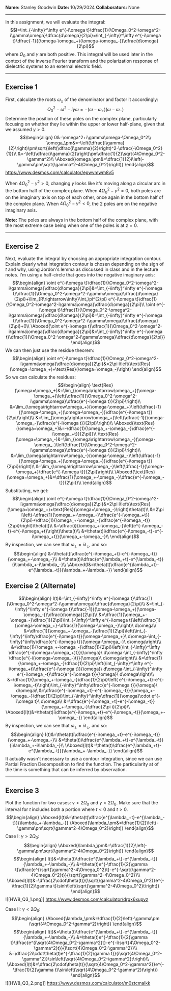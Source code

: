 **Name:** Stanley Goodwin
**Date:** 10/29/2024
**Collaborators:** None

---

In this assignment, we will evaluate the integral:
$$I=\int_{-\infty}^\infty e^{-i\omega t}\dfrac{1}{\Omega_0^2-\omega^2-i\gamma\omega}\dfrac{d\omega}{2\pi}=\int_{-\infty}^\infty e^{-i\omega t}\dfrac{-1}{(\omega-\omega_+)(\omega-\omega_-)}\dfrac{d\omega}{2\pi}$$
where $\Omega_0$ and $\gamma$ are both positive. This integral will be used later in the context of the inverse Fourier transform and the polarization response of dielectric systems to an external electric field.

---
## Exercise 1
First, calculate the roots $\omega_\pm$ of the denominator and factor it accordingly:
$$\Omega_0^2-\omega^2-i\gamma\omega=-(\omega-\omega_+)(\omega-\omega_-)$$
Determine the position of these poles on the complex plane, particularly focusing on whether they lie within the upper or lower half-plane, given that we assumed $\gamma\gt 0$.
$$\begin{align}
0&=\omega^2+i\gamma\omega-\Omega_0^2\\
\omega_\pm&=-\left(\dfrac{i\gamma}{2}\right)\pm\sqrt{\left(\dfrac{i\gamma}{2}\right)^2-\dfrac{-\Omega_0^2}{1}}\\
&=-\left(\dfrac{i\gamma}{2}\right)\pm\dfrac{1}{2}\sqrt{4\Omega_0^2-\gamma^2}\\
\Aboxed{\omega_\pm&=\dfrac{1}{2}i\left(-\gamma\pm\sqrt{\gamma^2-4\Omega_0^2}\right)}
\end{align}$$
https://www.desmos.com/calculator/epwvmwm8v5

When $4\Omega_0^2-\gamma^2>0$, changing $\gamma$ looks like it's moving along a circular arc in the bottom half of the complex plane.
When $4\Omega_0^2-\gamma^2=0$, both poles are on the imaginary axis on top of each other, once again in the bottom half of the complex plane.
When $4\Omega_0^2-\gamma^2<0$, the 2 poles are on the negative imaginary axis.

**Note:** The poles are always in the bottom half of the complex plane, with the most extreme case being when one of the poles is at $z=0$.

---
## Exercise 2
Next, evaluate the integral by choosing an appropriate integration contour. Explain clearly what integration contour is chosen depending on the sign of $t$ and why, using Jordon's lemma as discussed in class and in the lecture notes.
I'm using a half-circle that goes into the negative imaginary axis:
$$\begin{align}
\oint e^{-i\omega t}\dfrac{1}{\Omega_0^2-\omega^2-i\gamma\omega}\dfrac{d\omega}{2\pi}&=\int_{-\infty}^\infty e^{-i\omega t}\dfrac{1}{\Omega_0^2-\omega^2-i\gamma\omega}\dfrac{d\omega}{2\pi}+\lim_{R\rightarrow\infty}\int_\pi^{2\pi} e^{-i\omega t}\dfrac{1}{\Omega_0^2-\omega^2-i\gamma\omega}\dfrac{d\omega}{2\pi}\\
\oint e^{-i\omega t}\dfrac{1}{\Omega_0^2-\omega^2-i\gamma\omega}\dfrac{d\omega}{2\pi}&=\int_{-\infty}^\infty e^{-i\omega t}\dfrac{1}{\Omega_0^2-\omega^2-i\gamma\omega}\dfrac{d\omega}{2\pi}+0\\
\Aboxed{\oint e^{-i\omega t}\dfrac{1}{\Omega_0^2-\omega^2-i\gamma\omega}\dfrac{d\omega}{2\pi}&=\int_{-\infty}^\infty e^{-i\omega t}\dfrac{1}{\Omega_0^2-\omega^2-i\gamma\omega}\dfrac{d\omega}{2\pi}}
\end{align}$$
We can then just use the residue theorem:
$$\begin{align}
\oint e^{-i\omega t}\dfrac{1}{\Omega_0^2-\omega^2-i\gamma\omega}\dfrac{d\omega}{2\pi}&=2\pi i\left(\text{Res}(\omega=\omega_+)+\text{Res}(\omega=\omega_-)\right)
\end{align}$$
So we can calculate the residues:
$$\begin{align}
\text{Res}(\omega=\omega_+)&=\lim_{\omega\rightarrow\omega_+}(\omega-\omega_+)\left(\dfrac{1}{\Omega_0^2-\omega^2-i\gamma\omega}\dfrac{e^{-i\omega t}}{2\pi}\right)\\
&=\lim_{\omega\rightarrow\omega_+}(\omega-\omega_+)\left(\dfrac{-1}{(\omega-\omega_+)(\omega-\omega_-)}\dfrac{e^{-i\omega t}}{2\pi}\right)\\
&=\lim_{\omega\rightarrow\omega_+}\left(\dfrac{-1}{\omega-\omega_-}\dfrac{e^{-i\omega t}}{2\pi}\right)\\
\Aboxed{\text{Res}(\omega=\omega_+)&=-\dfrac{1}{\omega_+-\omega_-}\dfrac{e^{-i\omega_+t}}{2\pi}}\\
\text{Res}(\omega=\omega_-)&=\lim_{\omega\rightarrow\omega_-}(\omega-\omega_-)\left(\dfrac{1}{\Omega_0^2-\omega^2-i\gamma\omega}\dfrac{e^{-i\omega t}}{2\pi}\right)\\
&=\lim_{\omega\rightarrow\omega_-}(\omega-\omega_-)\left(\dfrac{-1}{(\omega-\omega_+)(\omega-\omega_-)}\dfrac{e^{-i\omega t}}{2\pi}\right)\\
&=\lim_{\omega\rightarrow\omega_-}\left(\dfrac{-1}{\omega-\omega_+}\dfrac{e^{-i\omega t}}{2\pi}\right)\\
\Aboxed{\text{Res}(\omega=\omega_+)&=\dfrac{1}{\omega_+-\omega_-}\dfrac{e^{-i\omega_-t}}{2\pi}}\\
\end{align}$$
Substituting, we get:
$$\begin{align}
\oint e^{-i\omega t}\dfrac{1}{\Omega_0^2-\omega^2-i\gamma\omega}\dfrac{d\omega}{2\pi}&=2\pi i\left(\text{Res}(\omega=\omega_+)+\text{Res}(\omega=\omega_-)\right)\theta(t)\\
&=2\pi i\left(-\dfrac{1}{\omega_+-\omega_-}\dfrac{e^{-i\omega_+t}}{2\pi}+\dfrac{1}{\omega_+-\omega_-}\dfrac{e^{-i\omega_-t}}{2\pi}\right)\theta(t)\\
&=\dfrac{i}{\omega_+-\omega_-}\left(e^{-i\omega_-t}-e^{-i\omega_+t}\right)\theta(t)\\
&=\theta(t)i\dfrac{e^{-i\omega_-t}-e^{-i\omega_+t}}{\omega_+-\omega_-}\\
\end{align}$$
By inspection, we can see that $\omega_\pm=i\lambda_\pm$, and so:
$$\begin{align}
&=\theta(t)i\dfrac{e^{-i\omega_+t}-e^{-i\omega_-t}}{\omega_+-\omega_-}\\
&=\theta(t)i\dfrac{e^{\lambda_+t}-e^{\lambda_-t}}{i\lambda_+-i\lambda_-}\\
\Aboxed{I&=\theta(t)\dfrac{e^{\lambda_+t}-e^{\lambda_-t}}{\lambda_+-\lambda_-}}
\end{align}$$
## Exercise 2 (Alternate)
$$\begin{align}
I(t)&=\int_{-\infty}^\infty e^{-i\omega t}\dfrac{1}{\Omega_0^2-\omega^2-i\gamma\omega}\dfrac{d\omega}{2\pi}\\
&=\int_{-\infty}^\infty e^{-i\omega t}\dfrac{-1}{(\omega-\omega_+)(\omega-\omega_-)}\dfrac{d\omega}{2\pi}\\
&=\dfrac{1}{\omega_+-\omega_-}\dfrac{1}{2\pi}\int_{-\infty}^\infty e^{-i\omega t}\left(\dfrac{1}{\omega-\omega_+}-\dfrac{1}{\omega-\omega_-}\right)\ d\omega\\
&=\dfrac{1}{\omega_+-\omega_-}\dfrac{1}{2\pi}\left(\int_{-\infty}^\infty\dfrac{e^{-i\omega t}}{\omega-\omega_+}\ d\omega-\int_{-\infty}^\infty\dfrac{e^{-i\omega t}}{\omega-\omega_-}\ d\omega\right)\\
&=\dfrac{1}{\omega_+-\omega_-}\dfrac{1}{2\pi}\left(\int_{-\infty}^\infty \dfrac{e^{-i(\omega+\omega_+)t}}{\omega}\ d\omega-\int_{-\infty}^\infty \dfrac{e^{-i(\omega+\omega_-)t}}{\omega}\ d\omega\right)\\
&=\dfrac{1}{\omega_+-\omega_-}\dfrac{1}{2\pi}\left(\int_{-\infty}^\infty e^{-i\omega_+t}\dfrac{e^{-i\omega t}}{\omega}\ d\omega-\int_{-\infty}^\infty e^{-i\omega_-t}\dfrac{e^{-i\omega t}}{\omega}\ d\omega\right)\\
&=\dfrac{1}{\omega_+-\omega_-}\dfrac{1}{2\pi}\left( e^{-i\omega_+t}-e^{-i\omega_-t}\right)\int_{-\infty}^\infty\dfrac{e^{-i\omega t}}{\omega}\ d\omega\\
&=\dfrac{e^{-i\omega_+t}-e^{-i\omega_-t}}{\omega_+-\omega_-}\dfrac{1}{2\pi}\int_{-\infty}^\infty\dfrac{1}{\omega}\cdot e^{-i\omega t}\ d\omega\\
&=\dfrac{e^{-i\omega_+t}-e^{-i\omega_-t}}{\omega_+-\omega_-}\dfrac{2\pi i}{2\pi}\\
\Aboxed{I(t)&=\theta(t)i\dfrac{e^{-i\omega_+t}-e^{-i\omega_-t}}{\omega_+-\omega_-}}
\end{align}$$
By inspection, we can see that $\omega_\pm=i\lambda_\pm$, and so:
$$\begin{align}
I(t)&=\theta(t)i\dfrac{e^{-i\omega_+t}-e^{-i\omega_-t}}{\omega_+-\omega_-}\\
&=\theta(t)i\dfrac{e^{\lambda_+t}-e^{\lambda_-t}}{i\lambda_+-i\lambda_-}\\
\Aboxed{I(t)&=\theta(t)\dfrac{e^{\lambda_+t}-e^{\lambda_-t}}{\lambda_+-\lambda_-}}
\end{align}$$
It actually wasn't necessary to use a contour integration, since we can use Partial Fraction Decomposition to find the function. The particularity at of the time is something that can be inferred by observation.

---
## Exercise 3
Plot the function for two cases: $\gamma>2\Omega_0$ and $\gamma<2\Omega_0$.
Make sure that the interval for $t$ includes both a portion where $t<0$ and $t>0$.
$$\begin{align}
\Aboxed{I(t)&=\theta(t)\dfrac{e^{\lambda_+t}-e^{\lambda_-t}}{\lambda_+-\lambda_-}}
\Aboxed{\lambda_\pm&=\dfrac{1}{2}\left(-\gamma\pm\sqrt{\gamma^2-4\Omega_0^2}\right)}
\end{align}$$
Case I: $\gamma>2\Omega_0$:
$$\begin{align}
\Aboxed{\lambda_\pm&=\dfrac{1}{2}\left(-\gamma\pm\sqrt{\gamma^2-4\Omega_0^2}\right)}
\end{align}$$
$$\begin{align}
I(t)&=\theta(t)\dfrac{e^{\lambda_+t}-e^{\lambda_-t}}{\lambda_+-\lambda_-}\\
&=\theta(t)e^{-\tfrac{1}{2}\gamma t}\dfrac{e^{\sqrt{\gamma^2-4\Omega_0^2}t}-e^{-\sqrt{\gamma^2-4\Omega_0^2}t}}{\sqrt{\gamma^2-4\Omega_0^2}}\\
\Aboxed{I(t)&=\dfrac{2\cdot\theta(t)}{\sqrt{\gamma^2-4\Omega_0^2}}e^{-\tfrac{1}{2}\gamma t}\sinh\left(\sqrt{\gamma^2-4\Omega_0^2}t\right)}
\end{align}$$
![[HW8_Q3_1.png]]
https://www.desmos.com/calculator/drgx6xupvz


Case II: $\gamma<2\Omega_0$:
$$\begin{align}
\Aboxed{\lambda_\pm&=\dfrac{1}{2}\left(-\gamma\pm i\sqrt{4\Omega_0^2-\gamma^2}\right)}
\end{align}$$
$$\begin{align}
I(t)&=\theta(t)\dfrac{e^{\lambda_+t}-e^{\lambda_-t}}{\lambda_+-\lambda_-}\\
&=\theta(t)e^{-\tfrac{1}{2}\gamma t}\dfrac{e^{i\sqrt{4\Omega_0^2-\gamma^2}t}-e^{-i\sqrt{4\Omega_0^2-\gamma^2}t}}{i\sqrt{4\Omega_0^2-\gamma^2}}\\
&=\dfrac{2i\cdot\theta(t)e^{-\tfrac{1}{2}\gamma t}}{i\sqrt{4\Omega_0^2-\gamma^2}}\sin\left(\sqrt{4\Omega_0^2-\gamma^2}t\right)\\
\Aboxed{I(t)&=\dfrac{2\cdot\theta(t)}{\sqrt{4\Omega_0^2-\gamma^2}}e^{-\tfrac{1}{2}\gamma t}\sin\left(\sqrt{4\Omega_0^2-\gamma^2}t\right)}
\end{align}$$
![[HW8_Q3_2.png]]
https://www.desmos.com/calculator/m0ztcmalkk
